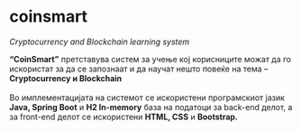 # coinsmart
<i>Cryptocurrency and Blockchain learning system</i> 

<b>“CoinSmart”</b> претставува систем за учење кој корисниците можат да го искористат за да се запознаат и да научат нешто повеќе на тема – <b>Cryptocurrency и Blockchain</b><br/><br/>
Во имплементацијата на системот се искористени програмскиот јазик <b>Java, Spring Boot</b> и <b>H2 In-memory</b> база на податоци за back-end делот, а за front-end делот се искористени <b>HTML, CSS</b> и <b>Bootstrap.</b>
